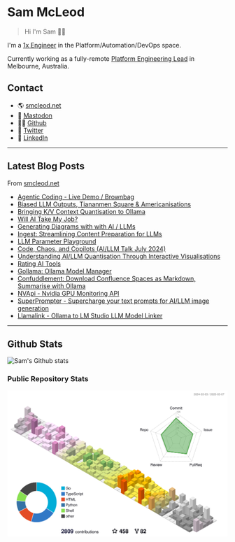 # Sam McLeod

> Hi I'm Sam 👋🏻

I'm a [1x Engineer](https://1x.engineer/) in the Platform/Automation/DevOps space.

Currently working as a fully-remote [Platform Engineering Lead](https://smcleod.net/cv/) in Melbourne, Australia.

## Contact

- 🌎 [smcleod.net](https://smcleod.net)
- 🐘 [Mastodon](https://aus.social/@s_mcleod)
- 🧑‍💻 [Github](https://www.github.com/sammcj)
- 🦃 [Twitter](https://www.twitter.com/sammcj)
- 👔 [LinkedIn](https://www.linkedin.com/in/sammcj)

---

## Latest Blog Posts

From [smcleod.net](https://smcleod.net)

<!-- BLOG-POST-LIST:START -->
- [Agentic Coding - Live Demo / Brownbag](https://smcleod.net/2025/02/agentic-coding-live-demo-/-brownbag/)
- [Biased LLM Outputs, Tiananmen Square &amp; Americanisations](https://smcleod.net/2025/01/biased-llm-outputs-tiananmen-square-americanisations/)
- [Bringing K/V Context Quantisation to Ollama](https://smcleod.net/2024/12/bringing-k/v-context-quantisation-to-ollama/)
- [Will AI Take My Job?](https://smcleod.net/2024/11/will-ai-take-my-job/)
- [Generating Diagrams with with AI / LLMs](https://smcleod.net/2024/10/generating-diagrams-with-with-ai-/-llms/)
- [Ingest: Streamlining Content Preparation for LLMs](https://smcleod.net/2024/07/ingest-streamlining-content-preparation-for-llms/)
- [LLM Parameter Playground](https://smcleod.net/2024/07/llm-parameter-playground/)
- [Code, Chaos, and Copilots &lpar;AI/LLM Talk July 2024&rpar;](https://smcleod.net/2024/07/code-chaos-and-copilots-ai/llm-talk-july-2024/)
- [Understanding AI/LLM Quantisation Through Interactive Visualisations](https://smcleod.net/2024/07/understanding-ai/llm-quantisation-through-interactive-visualisations/)
- [Rating AI Tools](https://smcleod.net/2024/07/rating-ai-tools/)
- [Gollama: Ollama Model Manager](https://smcleod.net/2024/06/gollama-ollama-model-manager/)
- [Confuddlement: Download Confluence Spaces as Markdown, Summarise with Ollama](https://smcleod.net/2024/05/confuddlement-download-confluence-spaces-as-markdown-summarise-with-ollama/)
- [NVApi - Nvidia GPU Monitoring API](https://smcleod.net/2024/05/nvapi-nvidia-gpu-monitoring-api/)
- [SuperPrompter - Supercharge your text prompts for AI/LLM image generation](https://smcleod.net/2024/03/superprompter-supercharge-your-text-prompts-for-ai/llm-image-generation/)
- [Llamalink - Ollama to LM Studio LLM Model Linker](https://smcleod.net/2024/03/llamalink-ollama-to-lm-studio-llm-model-linker/)
<!-- BLOG-POST-LIST:END -->

---

## Github Stats

![Sam's Github stats](https://github-readme-stats.vercel.app/api?username=sammcj&count_private=true)

### Public Repository Stats

![3D Stats](https://raw.githubusercontent.com/sammcj/sammcj/main/profile-3d-contrib/profile-season-animate.svg)

<!-- ![Stats (Public Repos)](/metrics.base.svg)  -->

<!-- markdownlint-disable-next-line -->
<a rel="me" href="https://aus.social/@s_mcleod"></a>
